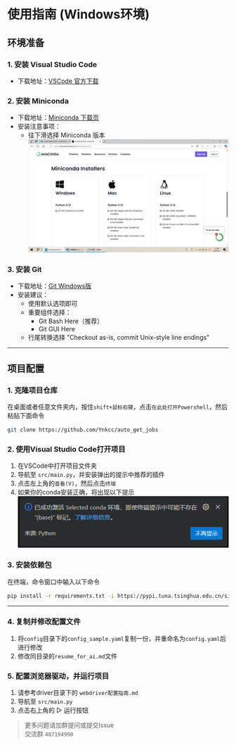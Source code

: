 # 使用指南 (Windows环境)

## 环境准备

### 1. 安装 Visual Studio Code
- 下载地址：[VSCode 官方下载](https://code.visualstudio.com/)

### 2. 安装 Miniconda
- 下载地址：[Miniconda 下载页](https://www.anaconda.com/download/success)
- 安装注意事项：
  - 往下滑选择 Miniconda 版本 ![](image/image-1.png)


### 3. 安装 Git
- 下载地址：[Git Windows版](https://git-scm.com/downloads/win)
- 安装建议：
  - 使用默认选项即可
  - 重要组件选择：
    - Git Bash Here（推荐）
    - Git GUI Here
  - 行尾转换选择 "Checkout as-is, commit Unix-style line endings"


---

## 项目配置

### 1. 克隆项目仓库
在桌面或者任意文件夹内，按住`shift+鼠标右键`，点击`在此处打开Powershell`，然后粘贴下面命令
```bash
git clone https://github.com/Ynkcc/auto_get_jobs
```
### 2. 使用Visual Studio Code打开项目
1. 在VSCode中打开项目文件夹
2. 导航至 `src/main.py`，并安装弹出的提示中推荐的插件
3. 点击左上角的`查看(V)`，然后点击`终端`
4. 如果你的conda安装正确，将出现以下提示![conda](image/image-3.png)

### 3. 安装依赖包
在终端，命令窗口中输入以下命令  
```bash
pip install -r requirements.txt -i https://pypi.tuna.tsinghua.edu.cn/simple
```
---

### 4. 复制并修改配置文件
1. 将`config`目录下的`config_sample.yaml`复制一份，并重命名为`config.yaml`后进行修改
2. 修改同目录的`resume_for_ai.md`文件

### 5. 配置浏览器驱动，并运行项目
1. 请参考driver目录下的 `webdriver配置指南.md`  
2. 导航至 `src/main.py`
3. 点击右上角的 ▷ 运行按钮

> 更多问题请加群提问或提交Issue  
交流群 `487194990`
